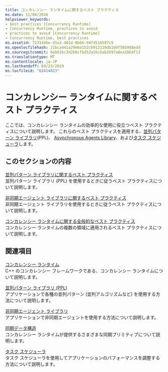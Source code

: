 ```yaml
---
title: コンカレンシー ランタイムに関するベスト プラクティス
ms.date: 11/04/2016
helpviewer_keywords:
- best practices [Concurrency Runtime]
- Concurrency Runtime, practices to avoid
- practices to avoid [Concurrency Runtime]
- Concurrency Runtime, best practices
ms.assetid: 7231d4be-d1e3-401d-8b66-94fd51b587c9
ms.openlocfilehash: 21bca441a29e6e152cb912139db1b9f56b988edd
ms.sourcegitcommit: 0ab61bc3d2b6cfbd52a16c6ab2b97a8ea1864f12
ms.translationtype: MT
ms.contentlocale: ja-JP
ms.lasthandoff: 04/23/2019
ms.locfileid: "62414023"
---
```

# <a name="concurrency-runtime-best-practices"></a>コンカレンシー ランタイムに関するベスト プラクティス

ここでは、コンカレンシー ランタイムの効率的な使用に役立つベスト プラクティスについて説明します。 これらのベスト プラクティスを適用する、[並列パターン ライブラリ](../../parallel/concrt/parallel-patterns-library-ppl.md)(PPL)、 [Asynchronous Agents Library](../../parallel/concrt/asynchronous-agents-library.md)、および[タスク スケジューラ](../../parallel/concrt/task-scheduler-concurrency-runtime.md)します。

## <a name="in-this-section"></a>このセクションの内容

[並列パターン ライブラリに関するベスト プラクティス](../../parallel/concrt/best-practices-in-the-parallel-patterns-library.md)<br/>
並列パターン ライブラリ (PPL) を使用するときに従うベスト プラクティスについて説明します。

[非同期エージェント ライブラリに関するベスト プラクティス](../../parallel/concrt/best-practices-in-the-asynchronous-agents-library.md)<br/>
非同期エージェント ライブラリを使用するときに従うベスト プラクティスについて説明します。

[コンカレンシー ランタイムに関する全般的なベスト プラクティス](../../parallel/concrt/general-best-practices-in-the-concurrency-runtime.md)<br/>
コンカレンシー ランタイムの複数の領域に適用されるベスト プラクティスについて説明します。

## <a name="related-sections"></a>関連項目

[コンカレンシー ランタイム](../../parallel/concrt/concurrency-runtime.md)<br/>
C++ のコンカレンシー フレームワークである、コンカレンシー ランタイムについて説明します。

[並列パターン ライブラリ (PPL)](../../parallel/concrt/parallel-patterns-library-ppl.md)<br/>
アプリケーションで各種の並列パターン (並列アルゴリズムなど) を使用する方法について説明します。

[非同期エージェント ライブラリ](../../parallel/concrt/asynchronous-agents-library.md)<br/>
アプリケーションで非同期エージェントを使用する方法について説明します。

[同期データ構造](../../parallel/concrt/synchronization-data-structures.md)<br/>
コンカレンシー ランタイムが提供するさまざまな同期プリミティブについて説明します。

[タスク スケジューラ](../../parallel/concrt/task-scheduler-concurrency-runtime.md)<br/>
タスク スケジューラを使用してアプリケーションのパフォーマンスを調整する方法について説明します。
